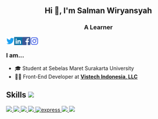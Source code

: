 <h2 align="center">Hi 👋, I'm Salman Wiryansyah</h2>
<h3 align="center">A Learner</h3>

<a href="https://twitter.com/SalmanWiryansy2" target="blank"><img align="left" src="icons/twitter.svg" alt="salman-n" width="22px" /></a>
<a href="https://www.linkedin.com/in/salmanwiryansyah/" target="blank"><img align="left" src="icons/linkedin.svg" alt="salman-n" width="22px" /></a>
  <a href="https://t.me/nrusetski">
</a>
<a href="https://www.facebook.com/mansal.mansal.39" target="blank"><img align="left" src="icons/facebook.svg" alt="salman-n" width="22px" /></a>
<a href="https://www.instagram.com/man_fwezzt/" target="blank"><img align="left" src="icons/instagram.svg" alt="salman-n" width="22px" /></a>
<br />
### I am...
* 🎓 Student at Sebelas Maret Surakarta University
* 👨‍💻 Front-End Developer at **[Vistech Indonesia, LLC](https://vistechindonesia.com/)**
<h2> Skills <img src = "https://media2.giphy.com/media/QssGEmpkyEOhBCb7e1/giphy.gif?cid=ecf05e47a0n3gi1bfqntqmob8g9aid1oyj2wr3ds3mg700bl&rid=giphy.gif" width = 32px> </h2>
<p align="left">
    <a href="https://www.java.com" target="_blank"> <img src="https://img.icons8.com/color/48/000000/java-coffee-cup-logo.png"/ > </a>
    <a href="https://developer.mozilla.org/en-US/docs/Web/JavaScript" target="_blank"> <img src="https://img.icons8.com/color/48/000000/javascript.png"/> </a> 
    <a href="https://www.w3.org/html/" target="_blank"> <img src="https://img.icons8.com/color/48/000000/html-5.png"/> </a> 
    <a href="https://www.w3schools.com/css/" target="_blank"> <img src="https://img.icons8.com/color/48/000000/css3.png"/> </a> 
     <a href="https://www.php.net/" target="_blank"> <img src="https://www.kindpng.com/picc/m/11-118738_php-logo-png-circle-transparent-png.png" alt="express" width="48" height="48"/> </a>
    <a href="https://www.python.org" target="_blank"> <img src="https://img.icons8.com/color/48/000000/python.png"/> </a> 
    <a style="padding-right:8px;" href="https://www.mysql.com/" target="_blank"> <img src="https://img.icons8.com/fluent/50/000000/mysql-logo.png"/> </a>  
</p>

